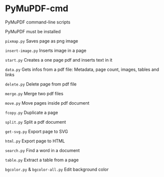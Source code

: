 # PyMuPDF-cmd

PyMuPDF command-line scripts

PyMuPDF must be installed

```pixmap.py```        Saves page as png image

```insert-image.py```  Inserts image in a page

```start.py```         Creates a one page pdf and inserts text in it

```data.py```          Gets infos from a pdf file: Metadata, page count, images, tables and links 

```delete.py```        Delete page from pdf file 

```merge.py```         Merge two pdf files 

```move.py```          Move pages inside pdf document

```fcopy.py```         Duplicate a page

```split.py```         Split a pdf document

```get-svg.py```       Export page to SVG

```html.py```          Export page to HTML

```search.py```        Find a word in a document

```table.py```         Extract a table from a page

```bgcolor.py``` & ```bgcolor-all.py```       Edit background color

